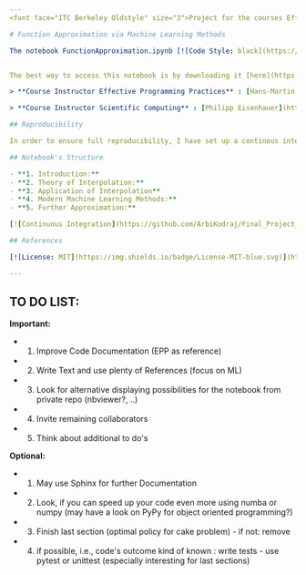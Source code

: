 ```yaml
---
<font face="ITC Berkeley Oldstyle" size="3">Project for the courses Effective Programming Practices and Scientific Computing | Winter 20/21, M.Sc. Economics, Bonn University | [Arbi Kodraj](https://github.com/ArbiKodraj) </font><br/>

# Function Approximation via Machine Learning Methods

The notebook FunctionApproximation.ipynb [![Code Style: black](https://img.shields.io/badge/code%20style-black-000000.svg)](https://github.com/psf/black) contains my work for the final project for Scientific Computing and EPP.


The best way to access this notebook is by downloading it [here](https://github.com/ArbiKodraj/Final_Project_EPP) and open it locally via jupyter notebook. Alternatively, it can be viewed [here](https://github.com/ArbiKodraj/Final_Project_EPP/blob/master/FunctionApproximation.ipynb), online on github.

> **Course Instructor Effective Programming Practices** : [Hans-Martin Gaudecker](https://github.com/hmgaudecker)

> **Course Instructor Scientific Computing** : [Philipp Eisenhauer](https://github.com/peisenha)

## Reproducibility

In order to ensure full reproducibility, I have set up a continous integration environment using [Travis Ci](https://travis-ci.com)  which can be checked here: [![Build Status](https://travis-ci.com/ArbiKodraj/Final_Project.svg?token=FjHb3G3wqwrNzub1KhJT&branch=master)](https://travis-ci.com/ArbiKodraj/Final_Project_EPP)

## Notebook's Structure

- **1. Introduction:**  
- **2. Theory of Interpolation:** 
- **3. Application of Interpolation**
- **4. Modern Machine Learning Methods:**  
- **5. Further Approximation:**

[![Continuous Integration](https://github.com/ArbiKodraj/Final_Project_EPP/workflows/Continuous%20Integration/badge.svg)](https://github.com/ArbiKodraj/Final_Project_EPP/actions)

## References

[![License: MIT](https://img.shields.io/badge/License-MIT-blue.svg)](https://github.com/ArbiKodraj/Final_Project_EPP/master/LICENSE)

---
```


## TO DO LIST:

**Important:**

- 1. Improve Code Documentation (EPP as reference)
- 2. Write Text and use plenty of References (focus on ML)
- 3. Look for alternative displaying possibilities for the notebook from private repo (nbviewer?, ..)
- 4. Invite remaining collaborators
- 5. Think about additional to do's

**Optional:**

- 1. May use Sphinx for further Documentation
- 2. Look, if you can speed up your code even more using numba or numpy (may have a look on PyPy for object oriented programming?)
- 3. Finish last section (optimal policy for cake problem) - if not: remove 
- 4. if possible, i.e., code's outcome kind of known : write tests - use pytest or unittest (especially interesting for last sections)


